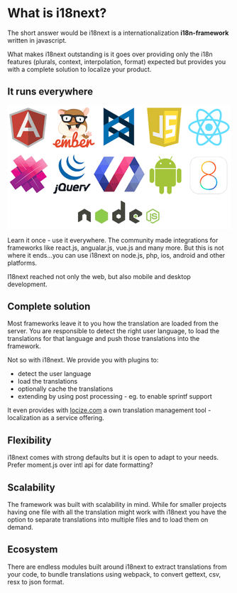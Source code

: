 # What is i18next?

The short answer would be i18next is a internationalization **i18n-framework** written in javascript.

What makes i18next outstanding is it goes over providing only the i18n features \(plurals, context, interpolation, format\) expected but provides you with a complete solution to localize your product.

## It runs everywhere

![](/assets/frameworks.png)

Learn it once - use it everywhere. The community made integrations for frameworks like react.js, angualar.js, vue.js and many more. But this is not where it ends...you can use i18next on node.js, php, ios, android and other platforms.

I18next reached not only the web, but also mobile and desktop development.

## Complete solution

Most frameworks leave it to you how the translation are loaded from the server. You are responsible to detect the right user language, to load the translations for that language and push those translations into the framework.

Not so with i18next. We provide you with plugins to:

* detect the user language
* load the translations
* optionally cache the translations
* extending by using post processing - eg. to enable sprintf support

It even provides with [locize.com](http://locize.com) a own translation management tool - localization as a service offering.

## Flexibility

i18next comes with strong defaults but it is open to adapt to your needs. Prefer moment.js over intl api for date formatting?

## Scalability

The framework was built with scalability in mind. While for smaller projects having one file with all the translation might work with i18next you have the option to separate translations into multiple files and to load them on demand.

## Ecosystem

There are endless modules built around i18next to extract translations from your code, to bundle translations using webpack, to convert gettext, csv, resx to json format.

